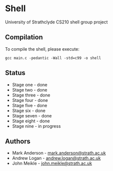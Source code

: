 Shell
=====

University of Strathclyde CS210 shell group project

## Compilation
To compile the shell, please execute:

```gcc main.c -pedantic -Wall -std=c99 -o shell```

## Status
* Stage one - done
* Stage two - done
* Stage three - done
* Stage four - done
* Stage five - done
* Stage six - done
* Stage seven - done
* Stage eight - done
* Stage nine - in progress

## Authors
* Mark Anderson - <mark.anderson@strath.ac.uk>
* Andrew Logan - <andrew.logan@strath.ac.uk>
* John Meikle - <john.meikle@strath.ac.uk>

